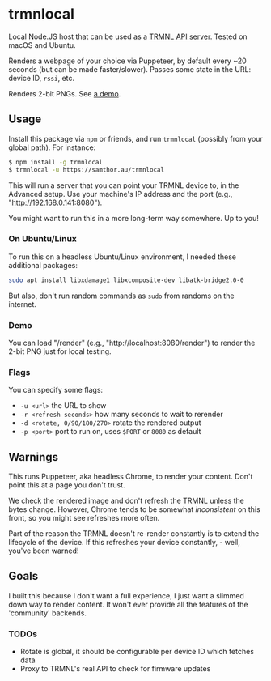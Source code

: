 # trmnlocal

Local Node.JS host that can be used as a [TRMNL API server](https://docs.usetrmnl.com/go/diy/byos).
Tested on macOS and Ubuntu.

Renders a webpage of your choice via Puppeteer, by default every ~20 seconds (but can be made faster/slower).
Passes some state in the URL: device ID, `rssi`, etc.

Renders 2-bit PNGs.
See [a demo](https://bsky.app/profile/samthor.au/post/3lxgh2wwjn22v).

## Usage

Install this package via `npm` or friends, and run `trmnlocal` (possibly from your global path).
For instance:

```bash
$ npm install -g trmnlocal
$ trmnlocal -u https://samthor.au/trmnlocal
```

This will run a server that you can point your TRMNL device to, in the Advanced setup.
Use your machine's IP address and the port (e.g., "http://192.168.0.141:8080").

You might want to run this in a more long-term way somewhere.
Up to you!

### On Ubuntu/Linux

To run this on a headless Ubuntu/Linux environment, I needed these additional packages:

```bash
sudo apt install libxdamage1 libxcomposite-dev libatk-bridge2.0-0
```

But also, don't run random commands as `sudo` from randoms on the internet.

### Demo

You can load "/render" (e.g., "http://localhost:8080/render") to render the 2-bit PNG just for local testing.

### Flags

You can specify some flags:

- `-u <url>` the URL to show
- `-r <refresh seconds>` how many seconds to wait to rerender
- `-d <rotate, 0/90/180/270>` rotate the rendered output
- `-p <port>` port to run on, uses `$PORT` or `8080` as default

## Warnings

This runs Puppeteer, aka headless Chrome, to render your content.
Don't point this at a page you don't trust.

We check the rendered image and don't refresh the TRMNL unless the bytes change.
However, Chrome tends to be somewhat _inconsistent_ on this front, so you might see refreshes more often.

Part of the reason the TRMNL doesn't re-render constantly is to extend the lifecycle of the device.
If this refreshes your device constantly, - well, you've been warned!

## Goals

I built this because I don't want a full experience, I just want a slimmed down way to render content.
It won't ever provide all the features of the 'community' backends.

### TODOs

- Rotate is global, it should be configurable per device ID which fetches data
- Proxy to TRMNL's real API to check for firmware updates
